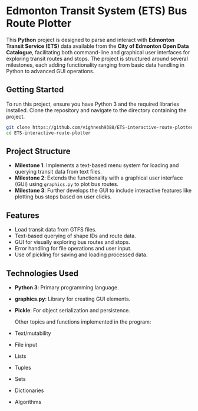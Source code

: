# Edmonton Transit System (ETS) Bus Route Plotter
This **Python** project is designed to parse and interact with **Edmonton Transit Service (ETS)** data available from the **City of Edmonton Open Data Catalogue**, facilitating both command-line and graphical user interfaces for exploring transit routes and stops. The project is structured around several milestones, each adding functionality ranging from basic data handling in Python to advanced GUI operations.

## Getting Started

To run this project, ensure you have Python 3 and the required libraries installed. Clone the repository and navigate to the directory containing the project.

```bash
git clone https://github.com/vighnesh9388/ETS-interactive-route-plotter.git
cd ETS-interactive-route-plotter
```

## Project Structure

- **Milestone 1**: Implements a text-based menu system for loading and querying transit data from text files.
- **Milestone 2**: Extends the functionality with a graphical user interface (GUI) using `graphics.py` to plot bus routes.
- **Milestone 3**: Further develops the GUI to include interactive features like plotting bus stops based on user clicks.

## Features

- Load transit data from GTFS files.
- Text-based querying of shape IDs and route data.
- GUI for visually exploring bus routes and stops.
- Error handling for file operations and user input.
- Use of pickling for saving and loading processed data.

## Technologies Used

- **Python 3**: Primary programming language.
- **graphics.py**: Library for creating GUI elements.
- **Pickle**: For object serialization and persistence.

  Other topics and functions implemented in the program:

- Text/mutability
- File input
- Lists
- Tuples
- Sets
- Dictionaries
- Algorithms


